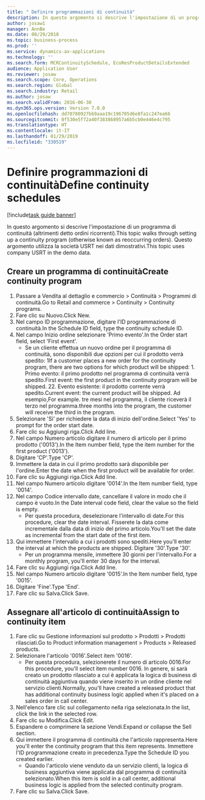 ```yaml
---
title: " Definire programmazioni di continuità"
description: In questo argomento si descrive l'impostazione di un programma di continuità (altrimenti detto ordini ricorrenti).
author: josaw1
manager: AnnBe
ms.date: 08/29/2018
ms.topic: business-process
ms.prod: ''
ms.service: dynamics-ax-applications
ms.technology: ''
ms.search.form: MCRContinuitySchedule, EcoResProductDetailsExtended
audience: Application User
ms.reviewer: josaw
ms.search.scope: Core, Operations
ms.search.region: Global
ms.search.industry: Retail
ms.author: josaw
ms.search.validFrom: 2016-06-30
ms.dyn365.ops.version: Version 7.0.0
ms.openlocfilehash: dd70780927bb9aaa19c196705d6e8fa1c247ea66
ms.sourcegitcommit: 0f530e5f72a40f383868957a6b5cb0e446e4c795
ms.translationtype: HT
ms.contentlocale: it-IT
ms.lasthandoff: 01/29/2019
ms.locfileid: "330519"
---
```

# <a name="define-continuity-schedules"></a><span data-ttu-id="1f914-103"> Definire programmazioni di continuità</span><span class="sxs-lookup"><span data-stu-id="1f914-103">Define continuity schedules</span></span>

[!include[task guide banner](../includes/task-guide-banner.md)]

<span data-ttu-id="1f914-104">In questo argomento si descrive l'impostazione di un programma di continuità (altrimenti detto ordini ricorrenti).</span><span class="sxs-lookup"><span data-stu-id="1f914-104">This topic walks through setting up a continuity program (otherwise known as reoccurring orders).</span></span> <span data-ttu-id="1f914-105">Questo argomento utilizza la società USRT nei dati dimostrativi.</span><span class="sxs-lookup"><span data-stu-id="1f914-105">This topic uses company USRT in the demo data.</span></span>


## <a name="create-continuity-program"></a><span data-ttu-id="1f914-106">Creare un programma di continuità</span><span class="sxs-lookup"><span data-stu-id="1f914-106">Create continuity program</span></span>
1. <span data-ttu-id="1f914-107">Passare a Vendita al dettaglio e commercio > Continuità > Programmi di continuità.</span><span class="sxs-lookup"><span data-stu-id="1f914-107">Go to Retail and commerce > Continuity > Continuity programs.</span></span>
2. <span data-ttu-id="1f914-108">Fare clic su Nuovo.</span><span class="sxs-lookup"><span data-stu-id="1f914-108">Click New.</span></span>
3. <span data-ttu-id="1f914-109">Nel campo ID programmazione, digitare l'ID programmazione di continuità.</span><span class="sxs-lookup"><span data-stu-id="1f914-109">In the Schedule ID field, type the continuity schedule ID.</span></span>
4. <span data-ttu-id="1f914-110">Nel campo Inizio ordine selezionare 'Primo evento'.</span><span class="sxs-lookup"><span data-stu-id="1f914-110">In the Order start field, select 'First event'.</span></span>
    * <span data-ttu-id="1f914-111">Se un cliente effettua un nuovo ordine per il programma di continuità, sono disponibili due opzioni per cui il prodotto verrà spedito:  1</span><span class="sxs-lookup"><span data-stu-id="1f914-111">If a customer places a new order for the continuity program, there are two options for which product will be shipped:  1.</span></span> <span data-ttu-id="1f914-112">Primo evento: il primo prodotto nel programma di continuità verrà spedito.</span><span class="sxs-lookup"><span data-stu-id="1f914-112">First event: the first product in the continuity program will be shipped.</span></span>  <span data-ttu-id="1f914-113">2</span><span class="sxs-lookup"><span data-stu-id="1f914-113">2.</span></span> <span data-ttu-id="1f914-114">Evento esistente: il prodotto corrente verrà spedito.</span><span class="sxs-lookup"><span data-stu-id="1f914-114">Current event: the current product will be shipped.</span></span> <span data-ttu-id="1f914-115">Ad esempio,</span><span class="sxs-lookup"><span data-stu-id="1f914-115">For example.</span></span> <span data-ttu-id="1f914-116">tre mesi nel programma, il cliente riceverà il terzo nel programma.</span><span class="sxs-lookup"><span data-stu-id="1f914-116">three months into the program, the customer will receive the third in the program.</span></span>  
5. <span data-ttu-id="1f914-117">Selezionare 'Sì' per richiedere la data di inizio dell'ordine.</span><span class="sxs-lookup"><span data-stu-id="1f914-117">Select 'Yes' to prompt for the order start date.</span></span>
6. <span data-ttu-id="1f914-118">Fare clic su Aggiungi riga.</span><span class="sxs-lookup"><span data-stu-id="1f914-118">Click Add line.</span></span>
7. <span data-ttu-id="1f914-119">Nel campo Numero articolo digitare il numero di articolo per il primo prodotto ('0013').</span><span class="sxs-lookup"><span data-stu-id="1f914-119">In the Item number field, type the item number for the first product ('0013').</span></span>
8. <span data-ttu-id="1f914-120">Digitare 'CP'.</span><span class="sxs-lookup"><span data-stu-id="1f914-120">Type 'CP'.</span></span>
9. <span data-ttu-id="1f914-121">Immettere la data in cui il primo prodotto sarà disponibile per l'ordine.</span><span class="sxs-lookup"><span data-stu-id="1f914-121">Enter the date when the first product will be available for order.</span></span>
10. <span data-ttu-id="1f914-122">Fare clic su Aggiungi riga.</span><span class="sxs-lookup"><span data-stu-id="1f914-122">Click Add line.</span></span>
11. <span data-ttu-id="1f914-123">Nel campo Numero articolo digitare '0014'.</span><span class="sxs-lookup"><span data-stu-id="1f914-123">In the Item number field, type '0014'.</span></span>
12. <span data-ttu-id="1f914-124">Nel campo Codice intervallo date, cancellare il valore in modo che il campo è vuoto.</span><span class="sxs-lookup"><span data-stu-id="1f914-124">In the Date interval code field, clear the value so the field is empty.</span></span>
    * <span data-ttu-id="1f914-125">Per questa procedura, deselezionare l'intervallo di date.</span><span class="sxs-lookup"><span data-stu-id="1f914-125">For this procedure, clear the date interval.</span></span> <span data-ttu-id="1f914-126">Fisserete la data come incrementale dalla data di inizio del primo articolo.</span><span class="sxs-lookup"><span data-stu-id="1f914-126">You'll set the date as incremental from the start date of the first item.</span></span>  
13. <span data-ttu-id="1f914-127">Qui immettere l'intervallo a cui i prodotti sono spediti.</span><span class="sxs-lookup"><span data-stu-id="1f914-127">Here you'll enter the interval at which the products are shipped.</span></span> <span data-ttu-id="1f914-128">Digitare '30'.</span><span class="sxs-lookup"><span data-stu-id="1f914-128">Type '30'.</span></span>
    * <span data-ttu-id="1f914-129">Per un programma mensile, immettere 30 giorni per l'intervallo.</span><span class="sxs-lookup"><span data-stu-id="1f914-129">For a monthly program, you'll enter 30 days for the interval.</span></span>  
14. <span data-ttu-id="1f914-130">Fare clic su Aggiungi riga.</span><span class="sxs-lookup"><span data-stu-id="1f914-130">Click Add line.</span></span>
15. <span data-ttu-id="1f914-131">Nel campo Numero articolo digitare '0015'.</span><span class="sxs-lookup"><span data-stu-id="1f914-131">In the Item number field, type '0015'.</span></span>
16. <span data-ttu-id="1f914-132">Digitare 'Fine'.</span><span class="sxs-lookup"><span data-stu-id="1f914-132">Type 'End'.</span></span>
17. <span data-ttu-id="1f914-133">Fare clic su Salva.</span><span class="sxs-lookup"><span data-stu-id="1f914-133">Click Save.</span></span>

## <a name="assign-to-continuity-item"></a><span data-ttu-id="1f914-134">Assegnare all'articolo di continuità</span><span class="sxs-lookup"><span data-stu-id="1f914-134">Assign to continuity item</span></span>
1. <span data-ttu-id="1f914-135">Fare clic su Gestione informazioni sul prodotto > Prodotti > Prodotti rilasciati.</span><span class="sxs-lookup"><span data-stu-id="1f914-135">Go to Product information management > Products > Released products.</span></span>
2. <span data-ttu-id="1f914-136">Selezionare l'articolo '0016'.</span><span class="sxs-lookup"><span data-stu-id="1f914-136">Select item '0016'.</span></span>
    * <span data-ttu-id="1f914-137">Per questa procedura, selezionerete il numero di articolo 0016.</span><span class="sxs-lookup"><span data-stu-id="1f914-137">For this procedure, you'll select item number 0016.</span></span> <span data-ttu-id="1f914-138">In genere, si sarà creato un prodotto rilasciato a cui è applicata la logica di business di continuità aggiuntiva quando viene inserito in un ordine cliente nel servizio clienti.</span><span class="sxs-lookup"><span data-stu-id="1f914-138">Normally, you'll have created a released product that has additional continuity business logic applied when it's placed on a sales order in call center.</span></span>  
3. <span data-ttu-id="1f914-139">Nell'elenco fare clic sul collegamento nella riga selezionata.</span><span class="sxs-lookup"><span data-stu-id="1f914-139">In the list, click the link in the selected row.</span></span>
4. <span data-ttu-id="1f914-140">Fare clic su Modifica.</span><span class="sxs-lookup"><span data-stu-id="1f914-140">Click Edit.</span></span>
5. <span data-ttu-id="1f914-141">Espandere o comprimere la sezione Vendi.</span><span class="sxs-lookup"><span data-stu-id="1f914-141">Expand or collapse the Sell section.</span></span>
6. <span data-ttu-id="1f914-142">Qui immettere il programma di continuità che l'articolo rappresenta.</span><span class="sxs-lookup"><span data-stu-id="1f914-142">Here you'll enter the continuity program that this item represents.</span></span> <span data-ttu-id="1f914-143">Immettere l'ID programmazione creato in precedenza.</span><span class="sxs-lookup"><span data-stu-id="1f914-143">Type the Schedule ID you created earlier.</span></span>
    * <span data-ttu-id="1f914-144">Quando l'articolo viene venduto da un servizio clienti, la logica di business aggiuntiva viene applicata dal programma di continuità selezionato.</span><span class="sxs-lookup"><span data-stu-id="1f914-144">When this item is sold in a call center, additional business logic is applied from the selected continuity program.</span></span>  
7. <span data-ttu-id="1f914-145">Fare clic su Salva.</span><span class="sxs-lookup"><span data-stu-id="1f914-145">Click Save.</span></span>

